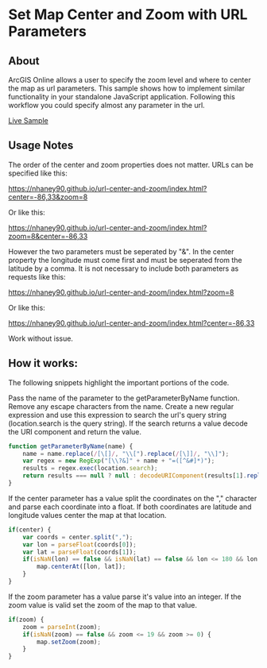 # Set Map Center and Zoom with URL Parameters

## About
ArcGIS Online allows a user to specify the zoom level and where to center the map as url parameters. This sample shows how to implement similar functionality in your standalone JavaScript application. Following this workflow you could specify almost any parameter in the url.

[Live Sample](https://nhaney90.github.io/url-center-and-zoom/index.html?center=-86,33&zoom=8)

## Usage Notes

The order of the center and zoom properties does not matter. URLs can be specified like this:

https://nhaney90.github.io/url-center-and-zoom/index.html?center=-86,33&zoom=8

Or like this:

https://nhaney90.github.io/url-center-and-zoom/index.html?zoom=8&center=-86,33

However the two parameters must be seperated by "&". In the center property the longitude must come first and must be seperated from the latitude by a comma. It is not necessary to include both parameters as requests like this:

https://nhaney90.github.io/url-center-and-zoom/index.html?zoom=8

Or like this:

https://nhaney90.github.io/url-center-and-zoom/index.html?center=-86,33

Work without issue.

## How it works:
The following snippets highlight the important portions of the code.

Pass the name of the parameter to the getParameterByName function. Remove any escape characters from the name. Create a new regular expression and use this expression to search the url's query string (location.search is the query string). If the search returns a value decode the URI component and return the value.
```javascript
function getParameterByName(name) {
	name = name.replace(/[\[]/, "\\[").replace(/[\]]/, "\\]");
	var regex = new RegExp("[\\?&]" + name + "=([^&#]*)");
	results = regex.exec(location.search);
	return results === null ? null : decodeURIComponent(results[1].replace(/\+/g, " "));
}
```
If the center parameter has a value split the coordinates on the "," character and parse each coordinate into a float. If both coordinates are latitude and longitude values center the map at that location.
```javascript
if(center) {
	var coords = center.split(",");
	var lon = parseFloat(coords[0]);
	var lat = parseFloat(coords[1]);
	if(isNaN(lon) == false && isNaN(lat) == false && lon <= 180 && lon >= -180 && lat <= 90 && lat >= -90) {
		map.centerAt([lon, lat]);
	}
}
```
If the zoom parameter has a value parse it's value into an integer. If the zoom value is valid set the zoom of the map to that value.
```javascript
if(zoom) {
	zoom = parseInt(zoom);
	if(isNaN(zoom) == false && zoom <= 19 && zoom >= 0) {
		map.setZoom(zoom);
	}
}
```
